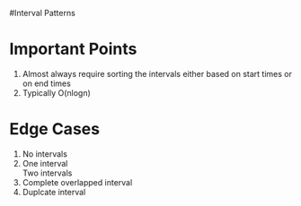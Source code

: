 #Interval Patterns


<h1>Important Points</h1>
<ol>
  <li>Almost always require sorting the intervals either based on start times or on end times</li>
  <li>Typically O(nlogn)</li>
</ol>

<h1>Edge Cases</h1>
<ol>
  <li>No intervals</li>
  <li>One interval</li>
  <l1>Two intervals</l1>
  <li>Complete overlapped interval</li>
  <li>Duplcate interval</li>
</ol>
